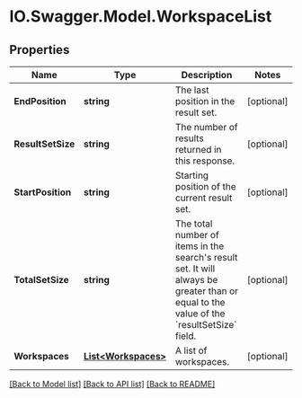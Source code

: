 # IO.Swagger.Model.WorkspaceList
## Properties

Name | Type | Description | Notes
------------ | ------------- | ------------- | -------------
**EndPosition** | **string** | The last position in the result set.  | [optional] 
**ResultSetSize** | **string** | The number of results returned in this response.  | [optional] 
**StartPosition** | **string** | Starting position of the current result set. | [optional] 
**TotalSetSize** | **string** | The total number of items in the search&#39;s result set. It will always be greater than or equal to the value of the &#x60;resultSetSize&#x60; field. | [optional] 
**Workspaces** | [**List&lt;Workspaces&gt;**](Workspaces.md) | A list of workspaces. | [optional] 

[[Back to Model list]](../README.md#documentation-for-models) [[Back to API list]](../README.md#documentation-for-api-endpoints) [[Back to README]](../README.md)

